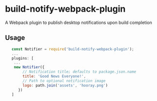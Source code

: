 # build-notify-webpack-plugin

A Webpack plugin to publish desktop notifications upon build completion

## Usage
```js
   const Notifier = require('build-notify-webpack-plugin');
   ...
   plugins: [
    ...
    new Notifier({
        // Notification title; defaults to package.json.name
        title: 'Good News Everyone!',
        // Path to optional notification image
        logo: path.join('assets', 'hooray.png')
      })
   ]
```